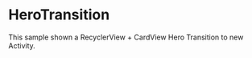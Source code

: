 HeroTransition
==============

This sample shown a RecyclerView + CardView Hero Transition to new Activity.





